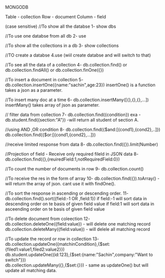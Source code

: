 MONGODB

Table - collection
Row - document
Column - field

(case sensitive)
//To show all the databse 
1- show dbs

//To use one databse from all db
2- use <dbname>

//To show all the collections in a db
3- show collections

//TO create a databse 
4.use <dataBaseName> (wiil create databse and will switch to that)

//To see all the data of a collection
4- db.collection.find() or db.collection.findAll() or db.collection.finOne({})

//To insert a document in collection
5- db.collection.insertOne({name:"sachin",age:23})
   insertOne() is a function takes a json as a parameter.

//To insert many doc at a time
6- db.collection.insertMany([{},{},{},...])
   insertMany() takes array of json as parameter.

// filter data from collection
7- db.collection.find({condition}) exa - db.student.find({section:"A"}) -will return all student of section A.

//using AND ,OR condition
8- db.collection.find({$and:[{cond1},{cond2},..]})
   db.collection.find({$or:[{cond1,{cond2},...]})

//receive limited response from data
8- db.collection.find({}).limit(Number)

//Projection of field - Receive only required fileld in JSON data
8- db.collection.find({},{reuiredField:1,notRequiredField:0})

//To count the number of documents in row
9- db.collection.count()

//To receive the res in the form of array
10- db.collection.find({}).toArray() - will return the array of json.
cant use it with findOne().

//To sort the response in ascending or descending order.
11- db.collection.find().sort({field:-1 OR ,field:1})
    if field:-1 will sort data in descending order on te basis of given field value
    if field:1 will sort data in asceending order on te basis of given field value

//To delete document from coleection
12- db.collection.deleteOne({field:value}) - will delete one matching record
    db.collection.deleteMany({field:value}) - will delele all matching record

//To update the record or row in collection
13- db.collection.updateOne({matchinCondition},{$set:{filed1:value1,filed2:value2}})  
    db.student.updateOne({id:123},{$set:{name:"Sachin",company:"Want to switch"}})  
    db.collection.updateMany({},{$set:{}}) - same as updateOne() but will update all matching data.

